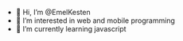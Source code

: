 - 👋 Hi, I’m @EmelKesten
- 👀 I’m interested in web and mobile programming
- 🌱 I’m currently learning javascript 
